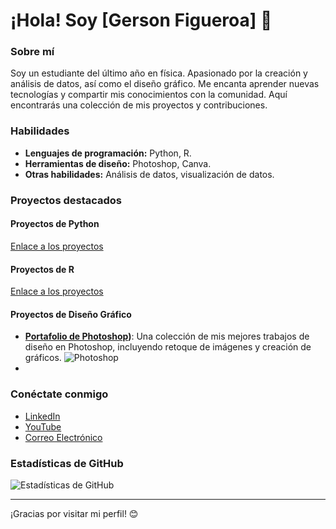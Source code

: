 # ¡Hola! Soy [Gerson Figueroa] 👋

### Sobre mí
Soy un estudiante del último año en física. Apasionado por la creación y análisis de datos, así como el diseño gráfico. Me encanta aprender nuevas tecnologías y compartir mis conocimientos con la comunidad. Aquí encontrarás una colección de mis proyectos y contribuciones.

### Habilidades
- **Lenguajes de programación:** Python, R.
- **Herramientas de diseño:** Photoshop, Canva.
- **Otras habilidades:** Análisis de datos, visualización de datos.

### Proyectos destacados

#### Proyectos de Python
[Enlace a los proyectos](https://github.com/gersonfigueroa72/Proyectos-de-Python)
#### Proyectos de R
[Enlace a los proyectos](https://github.com/gersonfigueroa72/R-y-R-MarkDown)

#### Proyectos de Diseño Gráfico
- **[Portafolio de Photoshop](https://drive.google.com/drive/folders/13cmbR4MaUJ6avObiSjLOqyW1e26M2itm))**: Una colección de mis mejores trabajos de diseño en Photoshop, incluyendo retoque de imágenes y creación de gráficos. ![Photoshop](https://img.shields.io/badge/-Photoshop-blue)
- 
### Conéctate conmigo
- [LinkedIn](https://www.linkedin.com/in/gerson-noé-figueroa-jiménez/)
- [YouTube](https://www.youtube.com/@gersonfigueroa_)
- [Correo Electrónico](gersonfi999@gmail.com)

### Estadísticas de GitHub
![Estadísticas de GitHub](https://github-readme-stats.vercel.app/api?username=gersonfigueroa72&show_icons=true&theme=radical)

---

¡Gracias por visitar mi perfil! 😊
